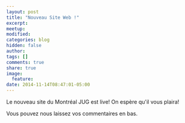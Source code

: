 ```yaml
---
layout: post
title: "Nouveau Site Web !"
excerpt:
meetup:
modified:
categories: blog
hidden: false
author:
tags: []
comments: true
share: true
image:
  feature:
date: 2014-11-14T08:47:01-05:00
---
```


Le nouveau site du Montréal JUG est live! On espère qu'il vous plaira!

Vous pouvez nous laissez vos commentaires en bas.
